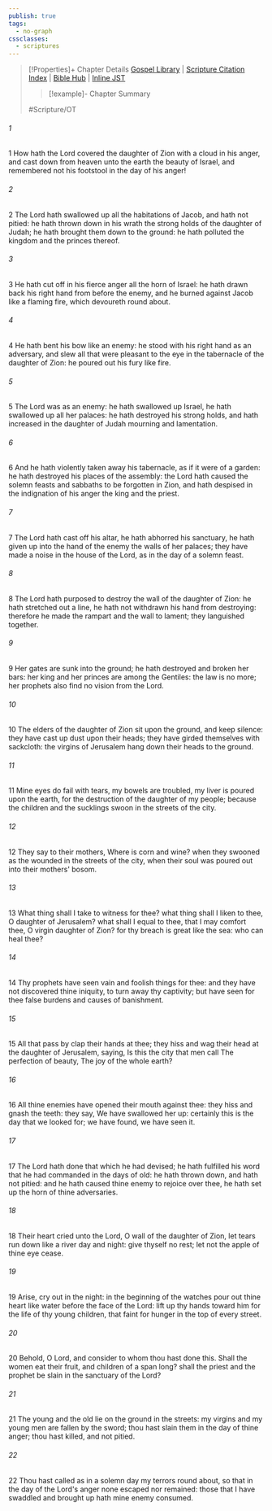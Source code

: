 ```yaml
---
publish: true
tags:
  - no-graph
cssclasses:
  - scriptures
---
```

>[!Properties]+ Chapter Details
>[Gospel Library](https://churchofjesuschrist.org/study/scriptures/ot/lam/2?lang=eng)    |    [Scripture Citation Index](https://scriptures.byu.edu/#07d02::c07d02)    |    [Bible Hub](https://biblehub.com/lamentations/2.htm)    |    [Inline JST](https://scripturetoolbox.com/html/ic/Lamentations/2.html)
>>[!example]- Chapter Summary
>> 
> 
>
>#Scripture/OT
###### 1
1 How hath the Lord covered the daughter of Zion with a cloud in his anger, and cast down from heaven unto the earth the beauty of Israel, and remembered not his footstool in the day of his anger!
###### 2
2 The Lord hath swallowed up all the habitations of Jacob, and hath not pitied: he hath thrown down in his wrath the strong holds of the daughter of Judah; he hath brought them down to the ground: he hath polluted the kingdom and the princes thereof.
###### 3
3 He hath cut off in his fierce anger all the horn of Israel: he hath drawn back his right hand from before the enemy, and he burned against Jacob like a flaming fire, which devoureth round about.
###### 4
4 He hath bent his bow like an enemy: he stood with his right hand as an adversary, and slew all that were pleasant to the eye in the tabernacle of the daughter of Zion: he poured out his fury like fire.
###### 5
5 The Lord was as an enemy: he hath swallowed up Israel, he hath swallowed up all her palaces: he hath destroyed his strong holds, and hath increased in the daughter of Judah mourning and lamentation.
###### 6
6 And he hath violently taken away his tabernacle, as if it were of a garden: he hath destroyed his places of the assembly: the Lord hath caused the solemn feasts and sabbaths to be forgotten in Zion, and hath despised in the indignation of his anger the king and the priest.
###### 7
7 The Lord hath cast off his altar, he hath abhorred his sanctuary, he hath given up into the hand of the enemy the walls of her palaces; they have made a noise in the house of the Lord, as in the day of a solemn feast.
###### 8
8 The Lord hath purposed to destroy the wall of the daughter of Zion: he hath stretched out a line, he hath not withdrawn his hand from destroying: therefore he made the rampart and the wall to lament; they languished together.
###### 9
9 Her gates are sunk into the ground; he hath destroyed and broken her bars: her king and her princes are among the Gentiles: the law is no more; her prophets also find no vision from the Lord.
###### 10
10 The elders of the daughter of Zion sit upon the ground, and keep silence: they have cast up dust upon their heads; they have girded themselves with sackcloth: the virgins of Jerusalem hang down their heads to the ground.
###### 11
11 Mine eyes do fail with tears, my bowels are troubled, my liver is poured upon the earth, for the destruction of the daughter of my people; because the children and the sucklings swoon in the streets of the city.
###### 12
12 They say to their mothers, Where is corn and wine? when they swooned as the wounded in the streets of the city, when their soul was poured out into their mothers' bosom.
###### 13
13 What thing shall I take to witness for thee? what thing shall I liken to thee, O daughter of Jerusalem? what shall I equal to thee, that I may comfort thee, O virgin daughter of Zion? for thy breach is great like the sea: who can heal thee?
###### 14
14 Thy prophets have seen vain and foolish things for thee: and they have not discovered thine iniquity, to turn away thy captivity; but have seen for thee false burdens and causes of banishment.
###### 15
15 All that pass by clap their hands at thee; they hiss and wag their head at the daughter of Jerusalem, saying, Is this the city that men call The perfection of beauty, The joy of the whole earth?
###### 16
16 All thine enemies have opened their mouth against thee: they hiss and gnash the teeth: they say, We have swallowed her up: certainly this is the day that we looked for; we have found, we have seen it.
###### 17
17 The Lord hath done that which he had devised; he hath fulfilled his word that he had commanded in the days of old: he hath thrown down, and hath not pitied: and he hath caused thine enemy to rejoice over thee, he hath set up the horn of thine adversaries.
###### 18
18 Their heart cried unto the Lord, O wall of the daughter of Zion, let tears run down like a river day and night: give thyself no rest; let not the apple of thine eye cease.
###### 19
19 Arise, cry out in the night: in the beginning of the watches pour out thine heart like water before the face of the Lord: lift up thy hands toward him for the life of thy young children, that faint for hunger in the top of every street.
###### 20
20 Behold, O Lord, and consider to whom thou hast done this. Shall the women eat their fruit, and children of a span long? shall the priest and the prophet be slain in the sanctuary of the Lord?
###### 21
21 The young and the old lie on the ground in the streets: my virgins and my young men are fallen by the sword; thou hast slain them in the day of thine anger; thou hast killed, and not pitied.
###### 22
22 Thou hast called as in a solemn day my terrors round about, so that in the day of the Lord's anger none escaped nor remained: those that I have swaddled and brought up hath mine enemy consumed.

